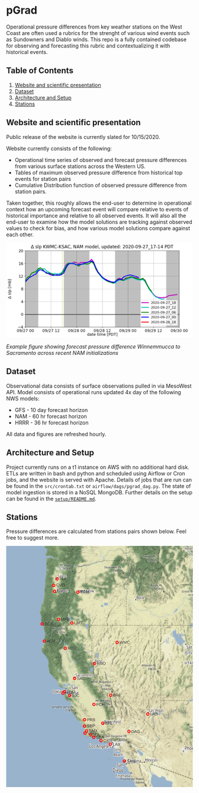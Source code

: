 
# pGrad

Operational pressure differences from key weather stations on the West Coast are often
used a rubrics for the strenght of various wind events such as Sundowners and Diablo winds.
This repo is a fully contained codebase for observing and forecasting this rubric
and contextualizing it with historical events.

## Table of Contents

1. [Website and scientific presentation](README.md#website-and-scientific-presentation)
1. [Dataset](README.md#dataset)
1. [Architecture and Setup](README.md#architecture-and-setup)
1. [Stations](README.md#stations)

## Website and scientific presentation

Public release of the website is currently slated for 10/15/2020.

Website currently consists of the following:
- Operational time series of observed and forecast pressure differences from various
surface stations across the Western US.
- Tables of maximum observed pressure difference from historical top events for station pairs
- Cumulative Distribution function of observed pressure difference from station pairs.

Taken together, this roughly allows the end-user to determine in operational 
context how an upcoming forecast event will compare relative to events of historical importance
and relative to all observed events.  It will also all the end-user to 
examine how the model solutions are tracking against observed values to check for bias, 
and how various model solutions compare against each other.

![alt text](images_repo/sample_time_series.png "hover text")

*Example figure showing forecast pressure difference Winnemmucca to Sacramento 
across recent NAM initializations*

## Dataset

Observational data consists of surface observations pulled in via MesoWest API.
Model consists of operational runs updated 4x day of the following NWS models:
- GFS - 10 day forecast horizon
- NAM - 60 hr forecast horizon
- HRRR - 36 hr forecast horizon 

All data and figures are refreshed hourly.

## Architecture and Setup

Project currently runs on a t1 instance on AWS with no additional hard disk.
ETLs are written in bash and python and scheduled using Airflow or Cron jobs, and the website is served with Apache.
Details of jobs that are run can be found in the `src/crontab.txt` or `airflow/dags/pgrad_dag.py`.
The state of model ingestion is stored in a NoSQL MongoDB.
Further details on the setup can be found in the [`setup/README.md`](https://github.com/weathertrader/pgrad/blob/master/setup/README.md).

## Stations

Pressure differences are calculated from stations pairs shown below.  Feel free to suggest more.

![alt text](images_repo/stn_map.png "hover text")



